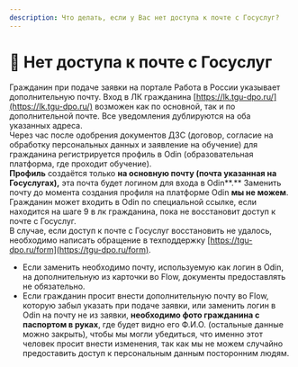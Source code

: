```yaml
---
description: Что делать, если у Вас нет доступа к почте с Госуслуг?
---
```


# 📧 Нет доступа к почте с Госуслуг

Гражданин при подаче заявки на портале Работа в России указывает дополнительную почту. Вход в ЛК гражданина [https://lk.tgu-dpo.ru/](https://lk.tgu-dpo.ru/) возможен как по основной, так и по дополнительной почте. Все уведомления дублируются на оба указанных адреса.\
Через час после одобрения документов ДЗС (договор, согласие на обработку персональных данных и заявление на обучение) для гражданина регистрируется профиль в Odin (образовательная платформа, где проходит обучение). \
**Профиль** создаётся только **на основную почту (почта указанная на Госуслугах),** эта почта будет логином для входа в Odin**.** Заменить почту до момента создания профиля на платформе Odin **мы не можем**. \
Гражданин может входить в Odin по специальной ссылке, если находится на шаге 9 в лк гражданина, пока не восстановит доступ к почте с Госуслуг.\
В случае, если доступ к почте с Госуслуг восстановить не удалось, необходимо написать обращение в техподдержку [https://tgu-dpo.ru/form](https://tgu-dpo.ru/form).

* Если заменить необходимо почту, используемую как логин в Odin, на дополнительную из карточки во Flow, документы предоставлять не обязательно.
* Если гражданин просит внести дополнительную почту во Flow, которую забыл указать при подаче заявки, или заменить логин в Odin на почту не из заявки, **необходимо фото гражданина с паспортом в руках**, где будет видно его Ф.И.О. (остальные данные можно закрыть), чтобы мы могли убедиться, что именно этот человек просит внести изменения, так как мы не можем случайно предоставить доступ к персональным данным посторонним людям.
